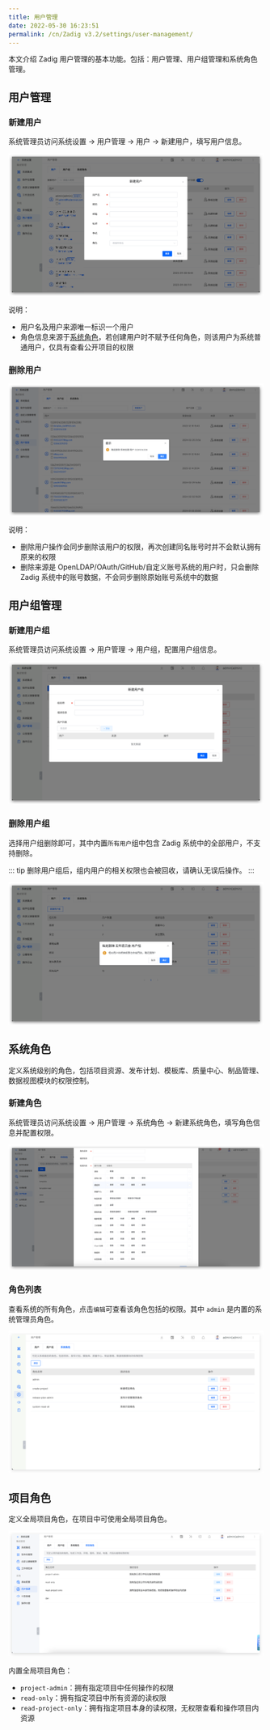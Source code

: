 ```yaml
---
title: 用户管理
date: 2022-05-30 16:23:51
permalink: /cn/Zadig v3.2/settings/user-management/
---
```


本文介绍 Zadig 用户管理的基本功能。包括：用户管理、用户组管理和系统角色管理。

## 用户管理

### 新建用户

系统管理员访问系统设置 -> 用户管理 -> 用户 -> 新建用户，填写用户信息。

![create_user](../../../_images/create_user.png)

说明：
- 用户名及用户来源唯一标识一个用户
- 角色信息来源于[系统角色](#系统角色)，若创建用户时不赋予任何角色，则该用户为系统普通用户，仅具有查看公开项目的权限

### 删除用户

![delete_user](../../../_images/delete_user_220.png)

说明：

- 删除用户操作会同步删除该用户的权限，再次创建同名账号时并不会默认拥有原来的权限
- 删除来源是 OpenLDAP/OAuth/GitHub/自定义账号系统的用户时，只会删除 Zadig 系统中的账号数据，不会同步删除原始账号系统中的数据

## 用户组管理

### 新建用户组

系统管理员访问系统设置 -> 用户管理 -> 用户组，配置用户组信息。

![create_user_group](../../../_images/create_user_group.png)

### 删除用户组

选择用户组删除即可，其中内置`所有用户`组中包含 Zadig 系统中的全部用户，不支持删除。

::: tip
删除用户组后，组内用户的相关权限也会被回收，请确认无误后操作。
:::

![delete_user_group](../../../_images/delete_user_group.png)

## 系统角色

定义系统级别的角色，包括项目资源、发布计划、模板库、质量中心、制品管理、数据视图模块的权限控制。

### 新建角色

系统管理员访问系统设置 -> 用户管理 -> 系统角色 -> 新建系统角色，填写角色信息并配置权限。  

![create_system_role](../../../_images/create_system_role_320.png)

### 角色列表

查看系统的所有角色，点击`编辑`可查看该角色包括的权限。其中 `admin` 是内置的系统管理员角色。

![system_role_list](../../../_images/system_role_list.png)

## 项目角色

定义全局项目角色，在项目中可使用全局项目角色。

![global_project_role_list](../../../_images/global_project_role_list.png)

内置全局项目角色：
- `project-admin`：拥有指定项目中任何操作的权限
- `read-only`：拥有指定项目中所有资源的读权限
- `read-project-only`：拥有指定项目本身的读权限，无权限查看和操作项目内资源